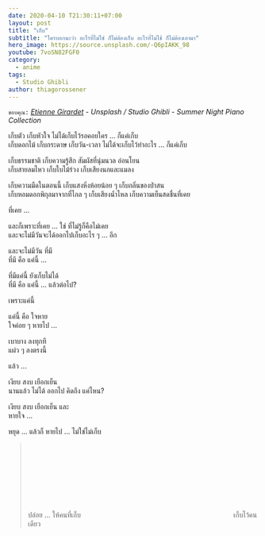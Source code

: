 ```yaml
---
date: 2020-04-10 T21:30:11+07:00
layout: post
title: "เก็บ"
subtitle: "ใครบอกนะว่า อะไรที่ไม่ใช่ ก็ไม่ต้องเก็บ อะไรที่ไม่ใช้ ก็ไม่ต้องเอามา"
hero_image: https://source.unsplash.com/-Q6pIAKK_98
youtube: 7voSN82FGF0
category:
  - anime
tags:
  - Studio Ghibli
author: thiagorossener
---
```

`ขอบคุณ:` *[Etienne Girardet](https://unsplash.com/@etiennegirardet) - Unsplash / Studio Ghibli - Summer Night Piano Collection*

เก็บตัว เก็บหัวใจ ไม่ได้เก็บไว้รอคอยใคร ... ก็แค่เก็บ\
เก็บดอกไม้ เก็บกระดาษ เก็บวัน-เวลา ไม่ได้จะเก็บไว้ทำอะไร ... ก็แค่เก็บ

เก็บธรรมชาติ เก็บความรู้สึก สัมผัสที่นุ่มนวล อ่อนโยน\
เก็บสายลมไหว เก็บใบไม้ร่วง เก็บเสียงนกและแมลง

เก็บความมืดในตอนนี้ เก็บแสงหิ่งห้อยน้อย ๆ เก็บกลิ่นของป่าสน\
เก็บหอมดอกพิกุลมาจากที่ไกล ๆ เก็บเสียงน้ำไหล เก็บความเย็นสดชื่นที่เคย

ที่เคย ...

และก็เพราะที่เคย ... ใช่ ที่ไม่รู้ก็คือไม่เคย\
และจะไม่มีวันจะได้ออกไปเก็บอะไร ๆ ... อีก

และจะไม่มีวัน ที่มี\
ที่มี คือ แค่นี้ ...

ที่มีแค่นี้ ยังเก็บไม่ได้\
ที่มี คือ แค่นี้ ... แล้วต่อไป?

เพราะแค่นี้

แค่นี้ คือ ใจหาย\
ใจค่อย ๆ หายไป ...

เบาบาง ลงทุกที\
แผ่ว ๆ ลงตรงนี้

แล้ว ...

เงียบ สงบ เยือกเย็น\
นานแล้ว ไม่ได้ ออกไป คิดถึง แค่ไหน?

เงียบ สงบ เยือกเย็น และ\
หายใจ ...

หยุด ... แล้วก็ หายไป ... ไม่ใช่ไม่เก็บ
> ปล่อย ... ให้คนที่เก็บ <svg class="love"><use xlink:href="#icon-heart"></use></svg> เก็บไว้คนเดียว
